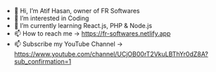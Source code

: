 - 👋 Hi, I’m Atif Hasan, owner of FR Softwares
- 👀 I’m interested in Coding
- 🌱 I’m currently learning React.js, PHP & Node.js
- 📫 How to reach me -> https://fr-softwares.netlify.app
- 📫 Subscribe my YouTube Channel -> https://www.youtube.com/channel/UCjOB00rT2VkuLBThYr0dZ8A?sub_confirmation=1

<!---
fr-softwares/fr-softwares is a ✨ special ✨ repository because its `README.md` (this file) appears on your GitHub profile.
You can click the Preview link to take a look at your changes.
--->
